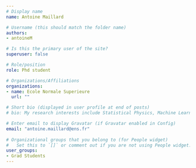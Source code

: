 ```yaml
---
# Display name
name: Antoine Maillard

# Username (this should match the folder name)
authors:
- antoineM

# Is this the primary user of the site?
superuser: false

# Role/position
role: Phd student

# Organizations/Affiliations
organizations:
- name: Ecole Normale Superieure
  url: ""

# Short bio (displayed in user profile at end of posts)
# bio: My research interests include Statistical Physics, Machine Learning, Statistics, Computer Science, and Computational Optics. 

# Enter email to display Gravatar (if Gravatar enabled in Config)
email: "antoine.maillard@ens.fr"
  
# Organizational groups that you belong to (for People widget)
#   Set this to `[]` or comment out if you are not using People widget.  
user_groups:
- Grad Students
---
```


